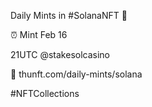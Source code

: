 Daily Mints in #SolanaNFT 🚀

⏰ Mint Feb 16

21UTC @stakesolcasino

🔗 thunft.com/daily-mints/solana

#NFTCollections